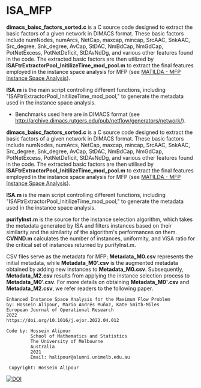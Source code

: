 # ISA_MFP

**dimacs_baisc_factors_sorted.c** is a C source code designed to extract the basic factors of a given network in DIMACS format. These basic factors include numNodes, numArcs, NetCap, maxcap, mincap, SrcAAC, SnkAAC, Src_degree, Snk_degree, AvCap, StDAC, NmBdCap, NmGdCap, PotNetExcess, PotNetDeficit, StDAvNdDg, and various other features found in the code. The extracted basic factors are then utilized by **ISAFtrExtractorPool_InitilizeTime_mod_pool.m** to extract the final features employed in the instance space analysis for MFP (see [MATILDA - MFP Instance Space Analysis](https://matilda.unimelb.edu.au/matilda/problems/opt/mfp#mfp)).

**ISA.m** is the main script controlling different functions, including "ISAFtrExtractorPool_InitilizeTime_mod_pool," to generate the metadata used in the instance space analysis.


* Benchmarks used here are in DIMACS format (see http://archive.dimacs.rutgers.edu/pub/netflow/generators/network/).




 **dimacs_baisc_factors_sorted.c** is a C source code designed to extract the basic factors of a given network in DIMACS format. These basic factors include numNodes, numArcs, NetCap, maxcap, mincap, SrcAAC, SnkAAC, Src_degree, Snk_degree, AvCap, StDAC, NmBdCap, NmGdCap, PotNetExcess, PotNetDeficit, StDAvNdDg, and various other features found in the code. The extracted basic factors are then utilised by **ISAFtrExtractorPool_InitilizeTime_mod_pool.m** to extract the final features employed in the instance space analysis for MFP (see [MATILDA - MFP Instance Space Analysis](https://matilda.unimelb.edu.au/matilda/problems/opt/mfp#mfp)).

**ISA.m** is the main script controlling different functions, including "ISAFtrExtractorPool_InitilizeTime_mod_pool," to generate the metadata used in the instance space analysis.


**purifyInst.m** is the source for the instance selection algorithm, which takes the metadata generated by ISA and filters instances based on their similarity and the similarity of the algorithm's performances on them. **CVNND.m** calculates the number of instances, uniformity, and ViSA ratio for the critical set of instances returned by purifyInst.m.


CSV files serve as the metadata for MFP; **Metadata_M0.csv** represents the initial metadata, while **Metadata_M0'.csv** is the augmented metadata obtained by adding new instances to **Metadata_M0.csv**. Subsequently, **Metadata_M2.csv** results from applying the instance selection process to **Metadata_M0'.csv**. For more details on obtaining **Metadata_M0'.csv** and **Metadata_M2.csv**, we refer readers to the following paper.

```
Enhanced Instance Space Analysis for the Maximum Flow Problem
by: Hossein Alipour, Mario Andrés Muñoz, Kate Smith-Miles
European Journal of Operational Research
2022
https://doi.org/10.1016/j.ejor.2022.04.012
```

```
Code by: Hossein Alipour
         School of Mathematics and Statistics
         The University of Melbourne
         Australia
         2021
         Email: halipour@alumni.unimelb.edu.au
 
 Copyright: Hossein Alipour
 ```

[![DOI](https://zenodo.org/badge/DOI/10.5281/zenodo.4922868.svg)](https://doi.org/10.5281/zenodo.4922868)
